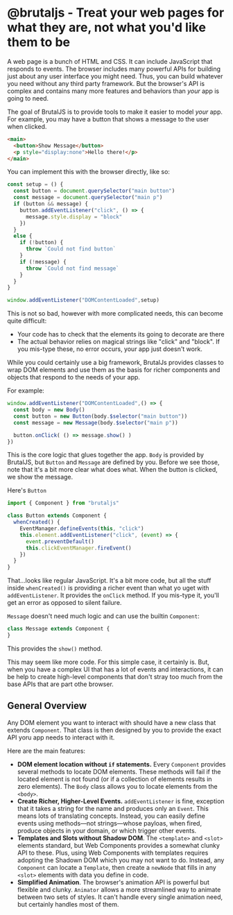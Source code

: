 # @brutaljs - Treat your web pages for what they are, not what you'd like them to be

A web page is a bunch of HTML and CSS. It can include JavaScript that responds to events.  The browser includes
many powerful APIs for building just about any user interface you might need.  Thus, you can build whatever you
need without any third party framework. But the browser's API is complex and contains many more features and
behaviors than *your* app is going to need.

The goal of BrutalJS is to provide tools to make it easier to model *your* app.  For example, you may have a button
that shows a message to the user when clicked.

```html
<main>
  <button>Show Message</button>
  <p style="display:none">Hello there!</p>
</main>
```

You can implement this with the browser directly, like so:

```javascript
const setup = () {
  const button = document.querySelector("main button")
  const message = document.querySelector("main p")
  if (button && message) {
    button.addEventListener("click", () => {
      message.style.display = "block"
    })
  }
  else {
    if (!button) {
      throw `Could not find button`
    }
    if (!message) {
      throw `Could not find message`
    }
  }
}

window.addEventListener("DOMContentLoaded",setup)
```

This is not so bad, however with more complicated needs, this can become quite difficult:

* Your code has to check that the elements its going to decorate are there
* The actual behavior relies on magical strings like "click" and "block". If you mis-type these, no error occurs, your app just doesn't work.

While you could certainly use a big framework, BrutalJs provides classes to wrap DOM elements and use them as the basis for richer
components and objects that respond to the needs of your app.

For example:

```javascript
window.addEventListener("DOMContentLoaded",() => {
  const body = new Body()
  const button = new Button(body.$selector("main button"))
  const message = new Message(body.$selector("main p"))

  button.onClick( () => message.show() )
})
```

This is the core logic that glues together the app.  `Body` is provided by BrutalJS, but `Button` and `Message` are defined by you.  Before we see those, note that it's a bit more clear what does what.  When the button is clicked, we show the message.

Here's `Button`

```javascript
import { Component } from "brutaljs"

class Button extends Component {
  whenCreated() {
    EventManager.defineEvents(this, "click")
    this.element.addEventListener("click", (event) => {
      event.preventDefault()
      this.clickEventManager.fireEvent()
    })
  }
}
```

That…looks like regular JavaScript.  It's a bit more code, but all the stuff inside `whenCreated()` is providing a richer event
than what yo uget with `addEventListener`.  It provides the `onClick` method. If you mis-type it, you'll get an error as opposed
to silent failure.

`Message` doesn't need much logic and can use the builtin `Component`:

```javascript
class Message extends Component {
}
```

This provides the `show()` method.

This may seem like more code. For this simple case, it certainly is. But, when you have a complex UI that has a lot of events and
interactions, it can be help to create high-level components that don't stray too much from the base APIs that are part othe
browser.

## General Overview

Any DOM element you want to interact with should have a new class that extends `Component`.  That class is then designed by you
to provide the exact API yoru app needs to interact with it.

Here are the main features:

* **DOM element location without `if` statements.** Every `Component` provides several methods to locate DOM elements. These
methods will fail if the located element is not found (or if a collection of elements results in zero elements).  The `Body`
class allows you to locate elements from the `<body>`.
* **Create Richer, Higher-Level Events.**  `addEventListener` is fine, exception that it takes a string for the name and produces
only an `Event`.  This means lots of translating concepts.  Instead, you can easily define events using methods—not strings—whose
payloas, when fired, produce objects in your domain, or which trigger other events.
* **Templates and Slots without Shadow DOM**.  The `<template>` and `<slot>` elements standard, but Web Components provides a
somewhat clunky API to these. Plus, using Web Components with templates requires adopting the Shadown DOM which you may not want
to do.  Instead, any `Component` can locate a `Template`, then create a `newNode` that fills in any `<slot>` elements with data
you define in code.
* **Simplified Animation**. The browser's animation API is powerful but flexible and clunky.  `Animator` allows a more
streamlined way to animate between two sets of styles.  It can't handle every single animation need, but certainly handles most
of them.
